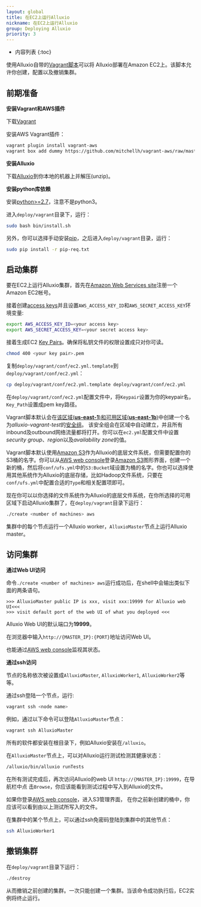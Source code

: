 ```yaml
---
layout: global
title: 在EC2上运行Alluxio
nickname: 在EC2上运行Alluxio
group: Deploying Alluxio
priority: 3
---
```


* 内容列表
{:toc}

使用Alluxio自带的[Vagrant脚本](https://github.com/alluxio/alluxio/tree/master/deploy/vagrant)可以将
Alluxio部署在Amazon EC2上。该脚本允许你创建，配置以及撤销集群。

## 前期准备

**安装Vagrant和AWS插件**

下载[Vagrant](https://www.vagrantup.com/downloads.html)

安装AWS Vagrant插件：

```bash
vagrant plugin install vagrant-aws
vagrant box add dummy https://github.com/mitchellh/vagrant-aws/raw/master/dummy.box
```

**安装Alluxio**

下载[Alluxio](https://alluxio.io/download)到你本地的机器上并解压(unzip)。

**安装python库依赖**

安装[python>=2.7](https://www.python.org/)，注意不是python3。

进入`deploy/vagrant`目录下，运行：

```bash
sudo bash bin/install.sh
```

另外，你可以选择手动安装[pip](https://pip.pypa.io/en/latest/installing/)，之后进入`deploy/vagrant`目录，运行：

```bash
sudo pip install -r pip-req.txt
```

## 启动集群

要在EC2上运行Alluxio集群，首先在[Amazon Web Services site](http://aws.amazon.com/)注册一个Amazon EC2帐号。

接着创建[access keys](https://aws.amazon.com/developers/access-keys/)并且设置`AWS_ACCESS_KEY_ID`和`AWS_SECRET_ACCESS_KEY`环境变量:

```bash
export AWS_ACCESS_KEY_ID=<your access key>
export AWS_SECRET_ACCESS_KEY=<your secret access key>
```

接着生成EC2
[Key Pairs](http://docs.aws.amazon.com/AWSEC2/latest/UserGuide/ec2-key-pairs.html)。确保将私钥文件的权限设置成只对你可读。

```bash
chmod 400 <your key pair>.pem
```

复制`deploy/vagrant/conf/ec2.yml.template`到`deploy/vagrant/conf/ec2.yml`：

```bash
cp deploy/vagrant/conf/ec2.yml.template deploy/vagrant/conf/ec2.yml
```

在`deploy/vagrant/conf/ec2.yml`配置文件中，将`Keypair`设置为你的keypair名，`Key_Path`设置成pem key路径。

Vagrant脚本默认会在[该区域(**us-east-1**)和可用区域(**us-east-1b**)](http://docs.aws.amazon.com/AWSEC2/latest/UserGuide/using-regions-availability-zones.html)中创建一个名为*alluxio-vagrant-test*的[安全组](http://docs.aws.amazon.com/AWSEC2/latest/UserGuide/using-network-security.html)。
该安全组会在区域中自动建立，并且所有inbound及outbound网络流量都将打开。你可以在`ec2.yml`配置文件中设置*security group*、*region*以及*availability zone*的值。

Vagrant脚本默认使用[Amazon S3](http://aws.amazon.com/s3)作为Alluxio的底层文件系统，但需要配置你的S3桶的名字。你可以从[AWS web console](https://console.aws.amazon.com/console)登录[Amazon S3](http://aws.amazon.com/s3/)图形界面，创建一个新的桶，然后将`conf/ufs.yml`中的`S3:Bucket`域设置为桶的名字。你也可以选择使用其他系统作为Alluxio的底层存储，比如Hadoop文件系统，只要在`conf/ufs.yml`中配置合适的`Type`和相关配置项即可。

现在你可以以你选择的文件系统作为Alluxio的底层文件系统，在你所选择的可用区域下启动Alluxio集群了，在`deploy/vagrant`目录下运行：

```bash
./create <number of machines> aws
```

集群中的每个节点运行一个Alluxio worker，`AlluxioMaster`节点上运行Alluxio master。

## 访问集群

**通过Web UI访问**

命令`./create <number of machines> aws`运行成功后，在shell中会输出类似下面的两条语句。

```
>>> AlluxioMaster public IP is xxx, visit xxx:19999 for Alluxio web UI<<<
>>> visit default port of the web UI of what you deployed <<<
```

Alluxio Web UI的默认端口为**19999**。

在浏览器中输入`http://{MASTER_IP}:{PORT}`地址访问Web UI。

也能通过[AWS web console](https://console.aws.amazon.com/console)监视其状态。

**通过ssh访问**

节点的名称依次被设置成`AlluxioMaster`, `AlluxioWorker1`, `AlluxioWorker2`等等。

通过ssh登陆一个节点，运行:

```bash
vagrant ssh <node name>
```

例如，通过以下命令可以登陆`AlluxioMaster`节点：

```bash
vagrant ssh AlluxioMaster
```

所有的软件都安装在根目录下，例如Alluxio安装在`/alluxio`。

在`AlluxioMaster`节点上，可以对Alluxio运行测试检测其健康状态：

```bash
/alluxio/bin/alluxio runTests
```

在所有测试完成后，再次访问Alluxio的web UI `http://{MASTER_IP}:19999`，在导航栏中点
击`Browse`，你应该能看到测试过程中写入到Alluxio的文件。

如果你登录[AWS web console](https://console.aws.amazon.com/console)，进入S3管理界面，
在你之前新创建的桶中，你应该可以看到由以上测试所写入的文件。

在集群中的某个节点上，可以通过ssh免密码登陆到集群中的其他节点：

```bash
ssh AlluxioWorker1
```

## 撤销集群

在`deploy/vagrant`目录下运行：

```bash
./destroy
```

从而撤销之前创建的集群。一次只能创建一个集群。当该命令成功执行后，EC2实例将终止运行。
